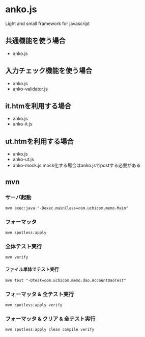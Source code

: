 # anko.js
Light and small framework for javascript

## 共通機能を使う場合
- anko.js

## 入力チェック機能を使う場合
- anko.js
- anko-validator.js

## it.htmを利用する場合
- anko.js
- anko-it.js

## ut.htmを利用する場合
- anko.js
- anko-ut.js
- anko-mock.js mock化する場合はanko.jsでpostする必要がある

## mvn
### サーバ起動
```
mvn exec:java "-Dexec.mainClass=com.uchicom.memo.Main"
```

### フォーマッタ
```
mvn spotless:apply
```

### 全体テスト実行
```
mvn verify
```

#### ファイル単体でテスト実行
```
mvn test "-Dtest=com.uchicom.memo.dao.AccountDaoTest"
```

### フォーマッタ & 全テスト実行
```
mvn spotless:apply verify
```

### フォーマッタ & クリア & 全テスト実行
```
mvn spotless:apply clean compile verify
```
